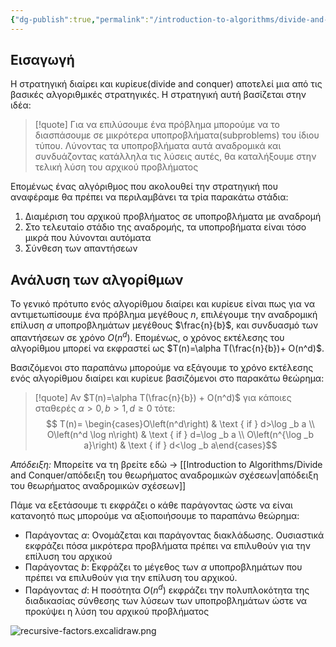 ```yaml
---
{"dg-publish":true,"permalink":"/introduction-to-algorithms/divide-and-conquer/diairei-kai-kyrieye-divide-and-conquer/","created":"2025-03-30T02:17:49.535+02:00","updated":"2025-04-02T01:08:12.339+03:00"}
---
```



## Εισαγωγή

Η στρατηγική διαίρει και κυρίευε(divide and conquer) αποτελεί μια από τις βασικές αλγοριθμικές στρατηγικές. Η στρατηγική αυτή βασίζεται στην ιδέα:

> [!quote] Για να επιλύσουμε ένα πρόβλημα μπορούμε να το διασπάσουμε σε μικρότερα υποπροβλήματα(subproblems) του ίδιου τύπου. Λύνοντας τα υποπροβλήματα αυτά αναδρομικά και συνδυάζοντας κατάλληλα τις λύσεις αυτές, θα καταλήξουμε στην τελική λύση του αρχικού προβλήματος

Επομένως ένας αλγόριθμος που ακολουθεί την στρατηγική που αναφέραμε θα πρέπει να περιλαμβάνει τα τρία παρακάτω στάδια:

1. Διαμέριση του αρχικού προβλήματος σε υποπροβλήματα με αναδρομή
2. Στο τελευταίο στάδιο της αναδρομής, τα υποπροβήματα είναι τόσο μικρά που λύνονται αυτόματα
3. Σύνθεση των απαντήσεων 

## Ανάλυση των αλγορίθμων


Το γενικό πρότυπο ενός αλγορίθμου διαίρει και κυρίευε είναι πως για να αντιμετωπίσουμε ένα πρόβλημα μεγέθους $n$, επιλέγουμε την αναδρομική επίλυση $\alpha$ υποπροβλημάτων μεγέθους $\frac{n}{b}$, και συνδυασμό των απαντήσεων σε χρόνο $O(n^d)$.  Επομένως, ο χρόνος εκτέλεσης του αλγορίθμου μπορεί να εκφραστεί ως $T(n)=\alpha T(\frac{n}{b})+ O(n^d)$.

Βασιζόμενοι στο παραπάνω μπορούμε να εξάγουμε το χρόνο εκτέλεσης ενός αλγορίθμου διαίρει και κυρίευε βασιζόμενοι στο παρακάτω θεώρημα:

>[!quote] Αν $T(n)=\alpha T(\frac{n}{b}) + O(n^d)$ για κάποιες σταθερές $\alpha>0, b>1, d\geq 0$ τότε: 
>$$
>T(n)= \begin{cases}O\left(n^d\right) & \text { if } d>\log _b a \\ O\left(n^d \log n\right) & \text { if } d=\log _b a \\ O\left(n^{\log _b a}\right) & \text { if } d<\log _b a\end{cases}$$
>

*Απόδειξη:* Μπορείτε να τη βρείτε εδώ -> [[Introduction to Algorithms/Divide and Conquer/απόδειξη του θεωρήματος αναδρομικών σχέσεων\|απόδειξη του θεωρήματος αναδρομικών σχέσεων]]

Πάμε να εξετάσουμε τι εκφράζει ο κάθε παράγοντας ώστε να είναι κατανοητό πως μπορούμε να αξιοποιήσουμε το παραπάνω θεώρημα:

- Παράγοντας $\alpha$: Ονομάζεται και παράγοντας διακλάδωσης. Ουσιαστικά εκφράζει πόσα μικρότερα προβλήματα πρέπει να επιλυθούν για την επίλυση του αρχικού
- Παράγοντας $b$: Εκφράζει το μέγεθος των $\alpha$ υποπροβλημάτων που πρέπει να επιλυθούν για την επίλυση του αρχικού.
- Παράγοντας $d$: Η ποσότητα $O(n^d)$ εκφράζει την πολυπλοκότητα της διαδικασίας σύνθεσης των λύσεων των υποπροβλημάτων ώστε να προκύψει η λύση του αρχικού προβλήματος

![recursive-factors.excalidraw.png](/img/user/Introduction%20to%20Algorithms/Divide%20and%20Conquer/recursive-factors.excalidraw.png)














